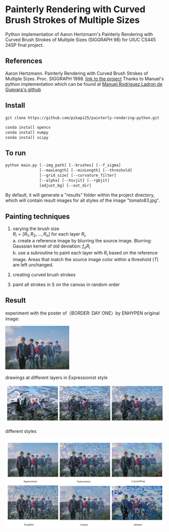 # Painterly Rendering with Curved Brush Strokes of Multiple Sizes

Python implementation of Aaron Hertzmann's Painterly Rendering with Curved Brush Strokes of Multiple Sizes (SIGGRAPH 98) for UIUC CS445 24SP final project.

## References
Aaron Hertzmann. Painterly Rendering with Curved Brush Strokes of Multiple Sizes. Proc. SIGGRAPH 1998.
[link to the project](https://mrl.cs.nyu.edu/publications/painterly98/)
Thanks to Manuel's python implementation which can be found at [Manuel Rodriguez Ladron de Guevara's github](https://github.com/manuelladron/painterPython)
 

## Install
```
git clone https://github.com/pikapi25/painterly-rendering-python.git

```
```
conda install opencv
conda install numpy
conda install scipy
```

## To run
```
python main.py [--img_path] [--brushes] [--f_sigma] 
               [--maxLength] [--minLength] [--threshold] 
               [--grid_size] [--curvature_filter] 
               [--alpha] [--hsvjit] [--rgbjit] 
               [adjust_bg] [--out_dir]
```
By default, it will generate a "results" folder within the project directory, which will contain result images for all styles of the image "tomato83.jpg". 


## Painting techniques
1. varying the brush size   
   $R_i = [R_1, R_2, ..., R_n]$
   for each layer $R_i$,   
   a. create a reference image by blurring the source image. Blurring: Gaussian kernel of std deviation: $f_{\sigma}R_i$  
   b. use a subroutine to paint each layer with $R_i$ based on the reference image. Areas that match the source image color within a threshold ($T$) are left unchanged.  

2. creating curved brush strokes  

3. paint all strokes in S on the canvas in random order

## Result
experiment with the poster of〈BORDER: DAY ONE〉by ENHYPEN
original image: 

<img src= https://github.com/pikapi25/painterly-rendering-python/blob/main/images/enhypen.jpg width=40% />

drawings at different layers in Expressionist style 

![image](https://github.com/pikapi25/painterly-rendering-python/blob/main/images/result1.png)

different styles 

![image](https://github.com/pikapi25/painterly-rendering-python/blob/main/images/result2.png)